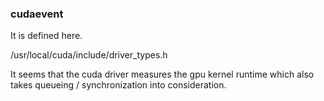 ### cudaevent
It is defined here.

/usr/local/cuda/include/driver_types.h

It seems that the cuda driver measures the gpu kernel runtime which also takes queueing / synchronization into consideration.



